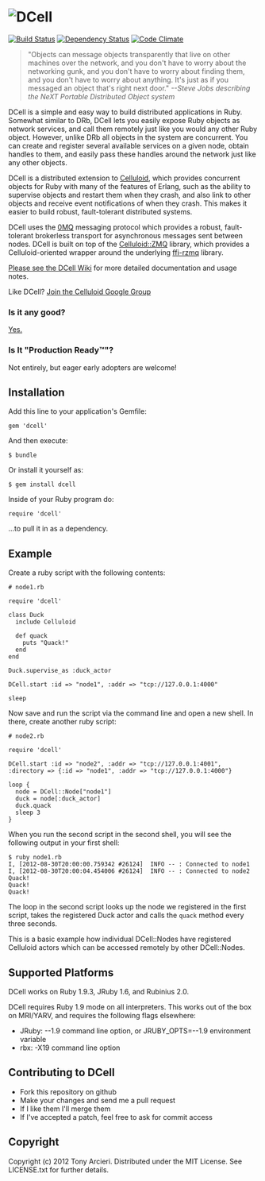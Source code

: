![DCell](https://github.com/celluloid/dcell/raw/master/logo.png)
=====
[![Build Status](https://secure.travis-ci.org/celluloid/dcell.png?branch=master)](http://travis-ci.org/celluloid/dcell)
[![Dependency Status](https://gemnasium.com/celluloid/dcell.png)](https://gemnasium.com/celluloid/dcell)
[![Code Climate](https://codeclimate.com/badge.png)](https://codeclimate.com/github/celluloid/dcell)

> "Objects can message objects transparently that live on other machines
> over the network, and you don't have to worry about the networking gunk,
> and you don't have to worry about finding them, and you don't have to
> worry about anything. It's just as if you messaged an object that's
> right next door."
> _--Steve Jobs describing the NeXT Portable Distributed Object system_

DCell is a simple and easy way to build distributed applications in Ruby.
Somewhat similar to DRb, DCell lets you easily expose Ruby objects as network
services, and call them remotely just like you would any other Ruby object.
However, unlike DRb all objects in the system are concurrent. You can create
and register several available services on a given node, obtain handles to
them, and easily pass these handles around the network just like any other
objects.

DCell is a distributed extension to [Celluloid][celluloid], which provides
concurrent objects for Ruby with many of the features of Erlang, such as the
ability to supervise objects and restart them when they crash, and also link to
other objects and receive event notifications of when they crash. This makes
it easier to build robust, fault-tolerant distributed systems.

DCell uses the [0MQ][zeromq] messaging protocol which provides a robust,
fault-tolerant brokerless transport for asynchronous messages sent between
nodes. DCell is built on top of the [Celluloid::ZMQ][celluloid-zmq] library,
which provides a Celluloid-oriented wrapper around the underlying
[ffi-rzmq][ffi-rzmq] library.

[Please see the DCell Wiki](https://github.com/celluloid/dcell/wiki)
for more detailed documentation and usage notes.

Like DCell? [Join the Celluloid Google Group][googlegroup]

[celluloid]: http://celluloid.io/
[zeromq]: http://www.zeromq.org/
[celluloid-zmq]: https://github.com/celluloid/celluloid-zmq
[ffi-rzmq]: https://github.com/chuckremes/ffi-rzmq
[googlegroup]: http://groups.google.com/group/celluloid-ruby

### Is it any good?

[Yes.](http://news.ycombinator.com/item?id=3067434)

### Is It "Production Ready™"?

Not entirely, but eager early adopters are welcome!

Installation
------------

Add this line to your application's Gemfile:

    gem 'dcell'

And then execute:

    $ bundle

Or install it yourself as:

    $ gem install dcell

Inside of your Ruby program do:

    require 'dcell'

...to pull it in as a dependency.

Example
-------

Create a ruby script with the following contents:

    # node1.rb

    require 'dcell'

    class Duck
      include Celluloid

      def quack
        puts "Quack!"
      end
    end

    Duck.supervise_as :duck_actor

    DCell.start :id => "node1", :addr => "tcp://127.0.0.1:4000"

    sleep

Now save and run the script via the command line and open a new shell. In there, create another ruby script:

    # node2.rb

    require 'dcell'

    DCell.start :id => "node2", :addr => "tcp://127.0.0.1:4001", :directory => {:id => "node1", :addr => "tcp://127.0.0.1:4000"}

    loop {
      node = DCell::Node["node1"]
      duck = node[:duck_actor]
      duck.quack
      sleep 3
    }

When you run the second script in the second shell, you will see the following output in your first shell:

    $ ruby node1.rb
    I, [2012-08-30T20:00:00.759342 #26124]  INFO -- : Connected to node1
    I, [2012-08-30T20:00:04.454006 #26124]  INFO -- : Connected to node2
    Quack!
    Quack!
    Quack!

The loop in the second script looks up the node we registered in the first script, takes the registered Duck actor and calls the `quack` method every three seconds.

This is a basic example how individual DCell::Nodes have registered Celluloid actors which can be accessed remotely by other DCell::Nodes.

Supported Platforms
-------------------

DCell works on Ruby 1.9.3, JRuby 1.6, and Rubinius 2.0.

DCell requires Ruby 1.9 mode on all interpreters. This works out of the
box on MRI/YARV, and requires the following flags elsewhere:

* JRuby: --1.9 command line option, or JRUBY_OPTS=--1.9 environment variable
* rbx: -X19 command line option

Contributing to DCell
-------------------------

* Fork this repository on github
* Make your changes and send me a pull request
* If I like them I'll merge them
* If I've accepted a patch, feel free to ask for commit access

Copyright
---------

Copyright (c) 2012 Tony Arcieri. Distributed under the MIT License.
See LICENSE.txt for further details.
